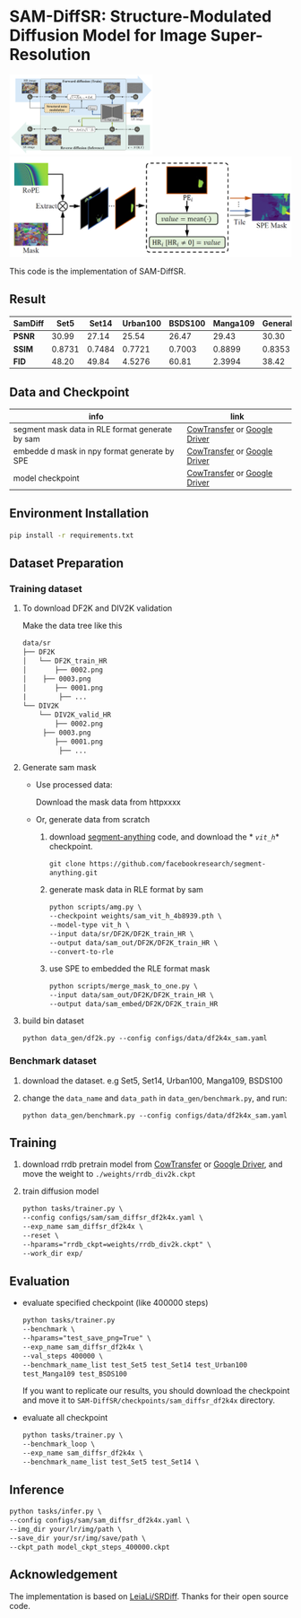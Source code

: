 # SAM-DiffSR: Structure-Modulated Diffusion Model for Image Super-Resolution

<img src="./README.assets/image-20240218110908900.png" alt="image-20240218110908900" style="zoom: 25%;" /><img src="./README.assets/image-20240218111453853.png" alt="image-20240218111453853" style="zoom: 50%;" />

This code is the implementation of SAM-DiffSR.

## Result

| SamDiff  | Set5   | Set14  | Urban100 | BSDS100 | Manga109 | General100 | DIV2K  |
|----------|--------|--------|----------|---------|----------|------------|--------|
| **PSNR** | 30.99  | 27.14  | 25.54    | 26.47   | 29.43    | 30.30      | 29.34  |
| **SSIM** | 0.8731 | 0.7484 | 0.7721   | 0.7003  | 0.8899   | 0.8353     | 0.8109 |
| **FID**  | 48.20  | 49.84  | 4.5276   | 60.81   | 2.3994   | 38.42      | 0.3809 |

## Data and Checkpoint

| info                                            | link                                                                                                                                                                |
|-------------------------------------------------|---------------------------------------------------------------------------------------------------------------------------------------------------------------------|
| segment mask data in RLE format generate by sam | [CowTransfer](https://cowtransfer.com/s/46a894c9f9f949) or [Google Driver](https://drive.google.com/drive/folders/11RqPtfEa36eY1YpJwbF-nyHf1InjI1qR?usp=share_link) |
| embedde d mask in npy format generate by SPE    | [CowTransfer](https://cowtransfer.com/s/46a894c9f9f949) or [Google Driver](https://drive.google.com/drive/folders/11RqPtfEa36eY1YpJwbF-nyHf1InjI1qR?usp=share_link) |
| model checkpoint                                | [CowTransfer](https://cowtransfer.com/s/a671fa553a4d44) or [Google Driver](https://drive.google.com/drive/folders/1rVvEQ3uJu6sDUvqnEjKICi74u_rdo01L?usp=share_link) |

## Environment Installation

```bash
pip install -r requirements.txt
```

## Dataset Preparation

### Training dataset

1. To download DF2K and DIV2K validation

   Make the data tree like this

   ```
   data/sr
   ├── DF2K
   │   └── DF2K_train_HR
   │       ├── 0002.png
   │   	├── 0003.png
   │       ├── 0001.png
   |		├── ...
   └── DIV2K
       └── DIV2K_valid_HR
           ├── 0002.png
       	├── 0003.png
           ├── 0001.png
    		├── ...
   ```


2. Generate sam mask

    - Use processed data:

      Download the mask data from httpxxxx

    - Or, generate data from scratch

        1. download [segment-anything](https://github.com/facebookresearch/segment-anything) code, and download the *
           *`vit_h`** checkpoint.

           ```shell
           git clone https://github.com/facebookresearch/segment-anything.git
           ```

        2. generate mask data in RLE format by sam

              ```shell
              python scripts/amg.py \
              --checkpoint weights/sam_vit_h_4b8939.pth \
              --model-type vit_h \
              --input data/sr/DF2K/DF2K_train_HR \
              --output data/sam_out/DF2K/DF2K_train_HR \
              --convert-to-rle
              ```

        3. use SPE to embedded the RLE format mask

              ```shell
              python scripts/merge_mask_to_one.py \
              --input data/sam_out/DF2K/DF2K_train_HR \
              --output data/sam_embed/DF2K/DF2K_train_HR
              ```

3. build bin dataset

   ```shell
   python data_gen/df2k.py --config configs/data/df2k4x_sam.yaml
   ```

### Benchmark dataset

1. download the dataset. e.g Set5, Set14, Urban100, Manga109, BSDS100

2. change the `data_name` and `data_path` in `data_gen/benchmark.py`, and run:

   ```
   python data_gen/benchmark.py --config configs/data/df2k4x_sam.yaml
   ```

## Training

1. download rrdb pretrain model from [CowTransfer](https://cowtransfer.com/s/a671fa553a4d44) or [Google Driver](https://drive.google.com/drive/folders/1rVvEQ3uJu6sDUvqnEjKICi74u_rdo01L?usp=share_link), and move the weight to `./weights/rrdb_div2k.ckpt`

2. train diffusion model

   ```shell
   python tasks/trainer.py \
   --config configs/sam/sam_diffsr_df2k4x.yaml \
   --exp_name sam_diffsr_df2k4x \
   --reset \
   --hparams="rrdb_ckpt=weights/rrdb_div2k.ckpt" \
   --work_dir exp/
   ```

## Evaluation

- evaluate specified checkpoint (like 400000 steps)

  ```shell
  python tasks/trainer.py 
  --benchmark \
  --hparams="test_save_png=True" \
  --exp_name sam_diffsr_df2k4x \
  --val_steps 400000 \
  --benchmark_name_list test_Set5 test_Set14 test_Urban100 test_Manga109 test_BSDS100
  ```

  If you want to replicate our results, you should download the checkpoint and move it
  to `SAM-DiffSR/checkpoints/sam_diffsr_df2k4x` directory.

- evaluate all checkpoint

  ```shell
  python tasks/trainer.py \
  --benchmark_loop \
  --exp_name sam_diffsr_df2k4x \
  --benchmark_name_list test_Set5 test_Set14 \
  ```

## Inference

```shell
python tasks/infer.py \
--config configs/sam/sam_diffsr_df2k4x.yaml \
--img_dir your/lr/img/path \
--save_dir your/sr/img/save/path \
--ckpt_path model_ckpt_steps_400000.ckpt
```

## Acknowledgement

The implementation is based on [LeiaLi/SRDiff](https://github.com/LeiaLi/SRDiff). Thanks for their open source code.
